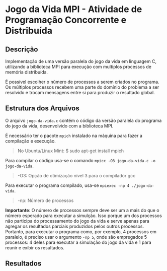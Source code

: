 # Jogo da Vida MPI - Atividade de Programação Concorrente e Distribuída

## Descrição
Implementação de uma versão paralela do jogo da vida em linguagem C, utilizando a biblioteca MPI para execução com multiplos processos de memória distribuída.

É possível escolher o número de processos a serem criados no programa. Os múltiplos processos recebem uma parte do domínio do problema a ser resolvido e trocam mensagens entre si para produzir o resultado global.

## Estrutura dos Arquivos
O arquivo `jogo-da-vida.c` contém o código da versão paralela do programa do jogo da vida, desenvolvido com a biblioteca MPI.

É necessário ter o pacote `mpich` instalado na máquina para fazer a compilação e execução.
> No Ubuntu/Linux Mint: $ sudo apt-get install mpich

Para compilar o código usa-se o comando `mpicc -O3 jogo-da-vida.c -o jogo-da-vida`.
> -O3: Opção de otimização nível 3 para o compilador gcc

Para executar o programa compilado, usa-se `mpiexec -np 4 ./jogo-da-vida`. 
> -np: Número de processos

**Importante**: O número de processos sempre deve ser um a mais do que o número esperado para executar a simulção. Isso porque um dos processos não participa do processamento do jogo da vida e serve apenas para agregar os resultados parciais produzidos pelos outros processos. Portanto, para executar o programa como, por exemplo, 4 processos em paralelo, é preciso usar o argumento `-np 5`, onde são empregados 5 processos: 4 deles para executar a simulação do jogo da vida e 1 para reunir e exibir os resultados.

## Resultados

